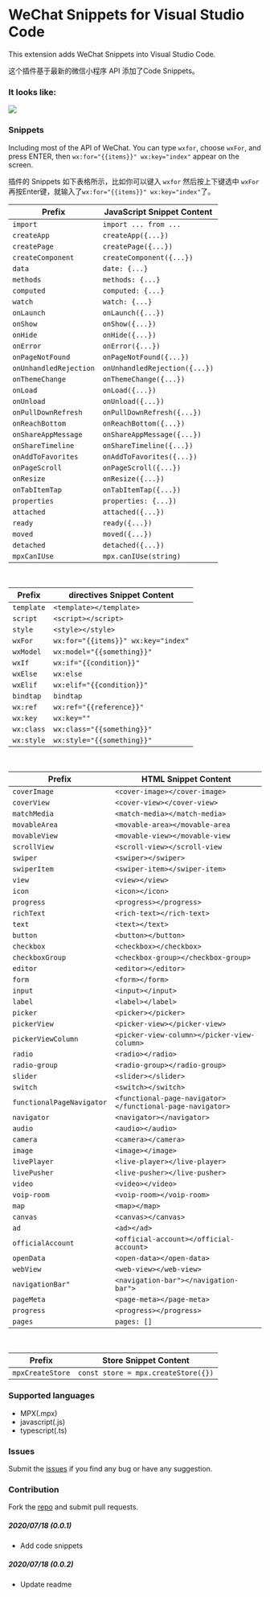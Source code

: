 # WeChat Snippets for Visual Studio Code

This extension adds WeChat Snippets into Visual Studio Code.

这个插件基于最新的微信小程序 API 添加了Code Snippets。

### It looks like:
![](https://user-images.githubusercontent.com/26681854/87853361-d7438000-c93b-11ea-8fc3-3f053723dd2c.png)



### Snippets
Including most of the API of WeChat. You can type `wxfor`, choose `wxFor`, and press ENTER, then `wx:for="{{items}}" wx:key="index"` appear on the screen.

插件的 Snippets 如下表格所示，比如你可以键入 `wxfor` 然后按上下键选中 `wxFor` 再按Enter键，就输入了`wx:for="{{items}}" wx:key="index"`了。

| Prefix | JavaScript Snippet Content |
| ------ | ------------ |
| `import` | `import ... from ...` |
| `createApp` | `createApp({...})` |
| `createPage` | `createPage({...})` |
| `createComponent` | `createComponent({...})` |
| `data` | `date: {...}` |
| `methods` | `methods: {...}` |
| `computed` | `computed: {...}` |
| `watch` | `watch: {...}` |
| `onLaunch` | `onLaunch({...})` |
| `onShow` | `onShow({...})` |
| `onHide` | `onHide({...})` |
| `onError` | `onError({...})` |
| `onPageNotFound` | `onPageNotFound({...})` |
| `onUnhandledRejection` | `onUnhandledRejection({...})` |
| `onThemeChange` | `onThemeChange({...})` |
| `onLoad` | `onLoad({...})` |
| `onUnload` | `onUnload({...})` |
| `onPullDownRefresh` | `onPullDownRefresh({...})` |
| `onReachBottom` | `onReachBottom({...})` |
| `onShareAppMessage` | `onShareAppMessage({...})` |
| `onShareTimeline` | `onShareTimeline({...})` |
| `onAddToFavorites` | `onAddToFavorites({...})` |
| `onPageScroll` | `onPageScroll({...})` |
| `onResize` | `onResize({...})` |
| `onTabItemTap` | `onTabItemTap({...})` |
| `properties` | `properties: {...})` |
| `attached` | `attached({...})` |
| `ready` | `ready({...})` |
| `moved` | `moved({...})` |
| `detached` | `detached({...})` |
| `mpxCanIUse` | `mpx.canIUse(string)` |


<br />

| Prefix | directives Snippet Content |
| ------ | ------------ |
| `template` | `<template></template>` |
| `script` | `<script></script>` |
| `style` | `<style></style>` |
| `wxFor` | `wx:for="{{items}}" wx:key="index"` |
| `wxModel` | `wx:model="{{something}}"` |
| `wxIf` | `wx:if="{{condition}}"` |
| `wxElse` | `wx:else` |
| `wxElif` | `wx:elif="{{condition}}"` |
| `bindtap` | `bindtap` |
| `wx:ref` | `wx:ref="{{reference}}"` |
| `wx:key` | `wx:key=""`|
| `wx:class` | `wx:class="{{something}}"` |
| `wx:style` | `wx:style="{{something}}"` |


<br />

| Prefix | HTML Snippet Content |
| ------ | ------------ |
| `coverImage` | `<cover-image></cover-image>`|
| `coverView` | `<cover-view></cover-view>`|
| `matchMedia` | `<match-media></match-media>`|
| `movableArea` | `<movable-area></movable-area`|
| `movableView` | `<movable-view></movable-view`|
| `scrollView` | `<scroll-view></scroll-view`|
| `swiper` | `<swiper></swiper>`|
| `swiperItem` | `<swiper-item></swiper-item>`|
| `view` | `<view></view>`|
| `icon` | `<icon></icon>`|
| `progress` | `<progress></progress>`|
| `richText` | `<rich-text></rich-text>`|
| `text` | `<text></text>`|
| `button` | `<button></button>`|
| `checkbox` | `<checkbox></checkbox>`|
| `checkboxGroup` | `<checkbox-group></checkbox-group>`|
| `editor` | `<editor></editor>`|
| `form` | `<form></form>`|
| `input` | `<input></input>`|
| `label` | `<label></label>`|
| `picker` | `<picker></picker>`|
| `pickerView` | `<picker-view></picker-view>`|
| `pickerViewColumn` | `<picker-view-column></picker-view-column>`|
| `radio` | `<radio></radio>`|
| `radio-group` | `<radio-group></radio-group>`|
| `slider` | `<slider></slider>`|
| `switch` | `<switch></switch>`|
| `functionalPageNavigator` | `<functional-page-navigator></functional-page-navigator>`|
| `navigator` | `<navigator></navigator>`|
| `audio` | `<audio></audio>`|
| `camera` | `<camera></camera>`|
| `image` | `<image></image>`|
| `livePlayer` | `<live-player></live-player>`|
| `livePusher` | `<live-pusher></live-pusher>`|
| `video` | `<video></video>`|
| `voip-room` | `<voip-room></voip-room>`|
| `map` | `<map></map>`|
| `canvas` | `<canvas></canvas>`|
| `ad` | `<ad></ad>`|
| `officialAccount` | `<official-account></official-account>`|
| `openData` | `<open-data></open-data>`|
| `webView` | `<web-view></web-view>`|
| `navigationBar"` | `<navigation-bar"></navigation-bar">`|
| `pageMeta` | `<page-meta></page-meta>`|
| `progress` | `<progress></progress>`|
| `pages` | `pages: []` |

<br />

| Prefix | Store Snippet Content |
| ------ | ------------ |
| `mpxCreateStore` | `const store = mpx.createStore({})` |


### Supported languages
* MPX(.mpx)
* javascript(.js)
* typescript(.ts)


### Issues
Submit the [issues](https://github.com/wuxianqiang/wx-snippets) if you find any bug or have any suggestion.

### Contribution
Fork the [repo](https://github.com/wuxianqiang/wx-snippets) and submit pull requests.

##### 2020/07/18 (0.0.1)
* Add code snippets

##### 2020/07/18 (0.0.2)
* Update readme
